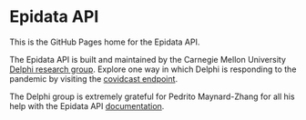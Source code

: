 # Epidata API

This is the GitHub Pages home for the Epidata API.

The Epidata API is built and maintained by the Carnegie Mellon University
[Delphi research group](https://delphi.cmu.edu/). Explore one way in which
Delphi is responding to the pandemic by visiting the
[covidcast endpoint](api/covid_survey). 

The Delphi group is extremely grateful for Pedrito Maynard-Zhang for all his
help with the Epidata API [documentation](api). 
